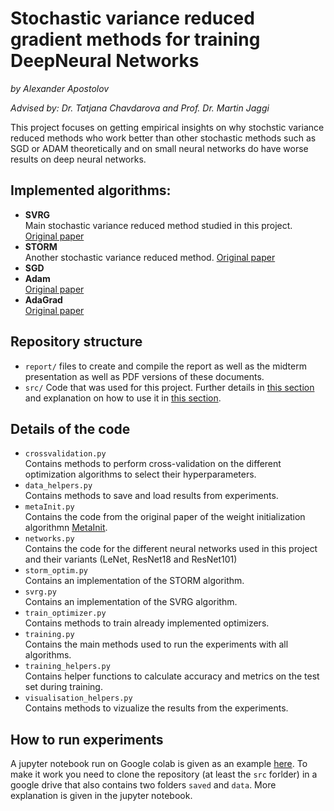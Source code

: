 # Stochastic variance reduced gradient methods for training DeepNeural Networks

*by Alexander Apostolov*

*Advised by: Dr. Tatjana Chavdarova and Prof. Dr. Martin Jaggi*

This project focuses on getting empirical insights on why stochstic variance reduced methods who work better than other stochastic methods such as SGD or ADAM theoretically and on small neural networks do have worse results on deep neural networks.

## Implemented algorithms:
- **SVRG**<br/>
Main stochastic variance reduced method studied in this project. [Original paper](https://papers.nips.cc/paper/2013/hash/ac1dd209cbcc5e5d1c6e28598e8cbbe8-Abstract.html)
- **STORM**<br/>
Another stochastic variance reduced method. [Original paper](https://arxiv.org/abs/1905.10018)
- **SGD**<br/>
- **Adam**<br/>
[Original paper](https://arxiv.org/abs/1412.6980#:~:text=We%20introduce%20Adam%2C%20an%20algorithm,estimates%20of%20lower%2Dorder%20moments.)
- **AdaGrad**<br/>
[Original paper](https://jmlr.org/papers/v12/duchi11a.html)

## Repository structure

- `report/` files to create and compile the report as well as the midterm presentation as well as PDF versions of these documents.
- `src/` Code that was used for this project. Further details in [this section](#details-of-the-code) and explanation on how to use it in [this section](#how-to-run-experiments).

## Details of the code

- `crossvalidation.py`<br/>
Contains methods to perform cross-validation on the different optimization algorithms to select their hyperparameters.
- `data_helpers.py`<br/>
Contains methods to save and load results from experiments.
- `metaInit.py`<br/>
Contains the code from the original paper of the weight initialization algorithmn [MetaInit](https://papers.nips.cc/paper/2019/hash/876e8108f87eb61877c6263228b67256-Abstract.html).
- `networks.py`<br/>
Contains the code for the different neural networks used in this project and their variants (LeNet, ResNet18 and ResNet101)
- `storm_optim.py`<br/>
Contains an implementation of the STORM algorithm.
- `svrg.py`<br/>
Contains an implementation of the SVRG algorithm.
- `train_optimizer.py`<br/>
Contains methods to train already implemented optimizers.
- `training.py`<br/>
Contains the main methods used to run the experiments with all algorithms.
- `training_helpers.py`<br/>
Contains helper functions to calculate accuracy and metrics on the test set during training.
- `visualisation_helpers.py`<br/>
Contains methods to vizualize the results from the experiments.

## How to run experiments
A jupyter notebook run on Google colab is given as an example [here](https://colab.research.google.com/drive/1RuFOIbbalhViiaWPK3xN8Qs-3dGmqMmW?usp=sharing
). To make it work you need to clone the repository (at least the `src` forlder) in a google drive that also contains two folders `saved` and `data`. More explanation is given in the jupyter notebook.

